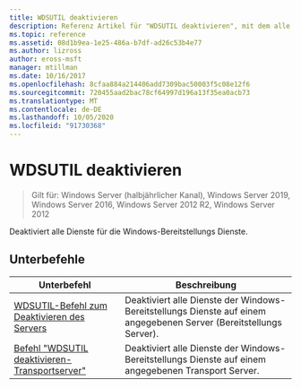 ```yaml
---
title: WDSUTIL deaktivieren
description: Referenz Artikel für "WDSUTIL deaktivieren", mit dem alle Dienste für die Windows-Bereitstellungs Dienste deaktiviert werden.
ms.topic: reference
ms.assetid: 08d1b9ea-1e25-486a-b7df-ad26c53b4e77
ms.author: lizross
author: eross-msft
manager: mtillman
ms.date: 10/16/2017
ms.openlocfilehash: 8cfaa884a214406add7309bac50003f5c08e12f6
ms.sourcegitcommit: 720455aad2bac78cf64997d196a13f35ea0acb73
ms.translationtype: MT
ms.contentlocale: de-DE
ms.lasthandoff: 10/05/2020
ms.locfileid: "91730368"
---
```

# <a name="wdsutil-disable"></a>WDSUTIL deaktivieren

> Gilt für: Windows Server (halbjährlicher Kanal), Windows Server 2019, Windows Server 2016, Windows Server 2012 R2, Windows Server 2012

Deaktiviert alle Dienste für die Windows-Bereitstellungs Dienste.

## <a name="subcommands"></a>Unterbefehle
|Unterbefehl|Beschreibung|
|-------|--------|
|[WDSUTIL-Befehl zum Deaktivieren des Servers](wdsutil-disable-server.md)|Deaktiviert alle Dienste der Windows-Bereitstellungs Dienste auf einem angegebenen Server (Bereitstellungs Server).|
|[Befehl "WDSUTIL deaktivieren-Transportserver"](wdsutil-disable-transportserver.md)|Deaktiviert alle Dienste der Windows-Bereitstellungs Dienste auf einem angegebenen Transport Server.|
